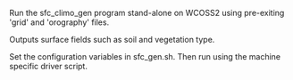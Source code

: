 Run the sfc_climo_gen program stand-alone on WCOSS2 using
pre-exiting 'grid' and 'orography' files.

Outputs surface fields such as soil and vegetation type.

Set the configuration variables in sfc_gen.sh. Then
run using the machine specific driver script.
